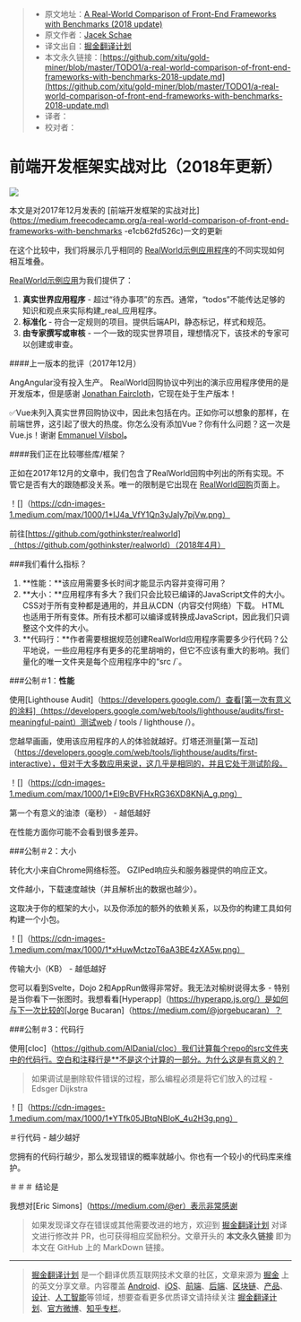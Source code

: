 > * 原文地址：[A Real-World Comparison of Front-End Frameworks with Benchmarks (2018 update)](https://medium.freecodecamp.org/a-real-world-comparison-of-front-end-frameworks-with-benchmarks-2018-update-e5760fb4a962)
> * 原文作者：[Jacek Schae](https://medium.freecodecamp.org/@jacekschae?source=post_header_lockup)
> * 译文出自：[掘金翻译计划](https://github.com/xitu/gold-miner)
> * 本文永久链接：[https://github.com/xitu/gold-miner/blob/master/TODO1/a-real-world-comparison-of-front-end-frameworks-with-benchmarks-2018-update.md](https://github.com/xitu/gold-miner/blob/master/TODO1/a-real-world-comparison-of-front-end-frameworks-with-benchmarks-2018-update.md)
> * 译者：
> * 校对者：

# 前端开发框架实战对比（2018年更新）

![](https://cdn-images-1.medium.com/max/1000/1*0aM-p4OCCxRMXroYn0qPVA.png)

本文是对2017年12月发表的 [前端开发框架的实战对比](https://medium.freecodecamp.org/a-real-world-comparison-of-front-end-frameworks-with-benchmarks -e1cb62fd526c)一文的更新

在这个比较中，我们将展示几乎相同的 [RealWorld示例应用程序](https://github.com/gothinkster/realworld)的不同实现如何相互堆叠。

 [RealWorld示例应用](https://github.com/gothinkster/realworld)为我们提供了：

1. **真实世界应用程序** - 超过“待办事项”的东西。通常，“todos”不能传达足够的知识和观点来实际构建_real_应用程序。
2. **标准化** - 符合一定规则的项目。提供后端API，静态标记，样式和规范。
3. **由专家撰写或审核** - 一个一致的现实世界项目，理想情况下，该技术的专家可以创建或审查。

####上一版本的批评（2017年12月）

Ang️Angular没有投入生产。 RealWorld回购协议中列出的演示应用程序使用的是开发版本，但是感谢 [Jonathan Faircloth](https://medium.com/@jafaircl)，它现在处于生产版本！

✅Vue未列入真实世界回购协议中，因此未包括在内。正如你可以想象的那样，在前端世界，这引起了很大的热度。你怎么没有添加Vue？你有什么问题？这一次是Vue.js！谢谢 [Emmanuel Vilsbol](https://medium.com/@evilsbol)**。**

####我们正在比较哪些库/框架？

正如在2017年12月的文章中，我们包含了RealWorld回购中列出的所有实现。不管它是否有大的跟随都没关系。唯一的限制是它出现在 [RealWorld回购](https://github.com/gothinkster/realworld)页面上。

！[]（https://cdn-images-1.medium.com/max/1000/1*IJ4a_VfY1Qn3yJaIy7pjVw.png）

前往[https://github.com/gothinkster/realworld]（https://github.com/gothinkster/realworld）（2018年4月）

###我们看什么指标？

1. **性能：**该应用需要多长时间才能显示内容并变得可用？
2. **大小：**应用程序有多大？我们只会比较已编译的JavaScript文件的大小。 CSS对于所有变种都是通用的，并且从CDN（内容交付网络）下载。 HTML也适用于所有变体。所有技术都可以编译或转换成JavaScript，因此我们只调整这个文件的大小。
3. **代码行：**作者需要根据规范创建RealWorld应用程序需要多少行代码？公平地说，一些应用程序有更多的花里胡哨的，但它不应该有重大的影响。我们量化的唯一文件夹是每个应用程序中的“src /`。

###公制＃1：**性能**

使用[Lighthouse Audit]（https://developers.google.com/）查看[第一次有意义的涂料]（https://developers.google.com/web/tools/lighthouse/audits/first-meaningful-paint）测试web / tools / lighthouse /）。

您越早画画，使用该应用程序的人的体验就越好。灯塔还测量[第一互动]（https://developers.google.com/web/tools/lighthouse/audits/first-interactive），但对于大多数应用来说，这几乎是相同的，并且它处于测试阶段。

！[]（https://cdn-images-1.medium.com/max/1000/1*El9cBVFHxRG36XD8KNjA_g.png）

第一个有意义的油漆（毫秒） - 越低越好

在性能方面你可能不会看到很多差异。

###公制＃2：大小

转化大小来自Chrome网络标签。 GZIPed响应头和服务器提供的响应正文。

文件越小，下载速度越快（并且解析出的数据也越少）。

这取决于你的框架的大小，以及你添加的额外的依赖关系，以及你的构建工具如何构建一个小包。

！[]（https://cdn-images-1.medium.com/max/1000/1*xHuwMctzoT6aA3BE4zXA5w.png）

传输大小（KB） - 越低越好

您可以看到Svelte，Dojo 2和AppRun做得非常好。我无法对榆树说得太多 - 特别是当你看下一张图时。我想看看[Hyperapp]（https://hyperapp.js.org/）是如何与下一次比较的[Jorge Bucaran]（https://medium.com/@jorgebucaran）？

###公制＃3：代码行

使用[cloc]（https://github.com/AlDanial/cloc）我们计算每个repo的src文件夹中的代码行。空白和注释行是**不是这个计算的一部分。为什么这是有意义的？

>如果调试是删除软件错误的过程，那么编程必须是将它们放入的过程 - Edsger Dijkstra

！[]（https://cdn-images-1.medium.com/max/1000/1*YTfk05JBtqNBIoK_4u2H3g.png）

＃行代码 - 越少越好

您拥有的代码行越少，那么发现错误的概率就越小。你也有一个较小的代码库来维护。

＃＃＃ 结论是

我想对[Eric Simons]（https://medium.com/@er）表示非常感谢

> 如果发现译文存在错误或其他需要改进的地方，欢迎到 [掘金翻译计划](https://github.com/xitu/gold-miner) 对译文进行修改并 PR，也可获得相应奖励积分。文章开头的 **本文永久链接** 即为本文在 GitHub 上的 MarkDown 链接。


---

> [掘金翻译计划](https://github.com/xitu/gold-miner) 是一个翻译优质互联网技术文章的社区，文章来源为 [掘金](https://juejin.im) 上的英文分享文章。内容覆盖 [Android](https://github.com/xitu/gold-miner#android)、[iOS](https://github.com/xitu/gold-miner#ios)、[前端](https://github.com/xitu/gold-miner#前端)、[后端](https://github.com/xitu/gold-miner#后端)、[区块链](https://github.com/xitu/gold-miner#区块链)、[产品](https://github.com/xitu/gold-miner#产品)、[设计](https://github.com/xitu/gold-miner#设计)、[人工智能](https://github.com/xitu/gold-miner#人工智能)等领域，想要查看更多优质译文请持续关注 [掘金翻译计划](https://github.com/xitu/gold-miner)、[官方微博](http://weibo.com/juejinfanyi)、[知乎专栏](https://zhuanlan.zhihu.com/juejinfanyi)。
